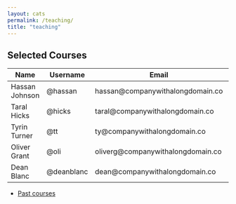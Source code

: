 ```yaml
---
layout: cats
permalink: /teaching/
title: "teaching"
---
```


## Selected Courses
<div class="pa4">
  <div class="overflow-auto">
    <table class="f6 w-100 mw8 center" cellspacing="0">
      <thead>
        <tr class="stripe-dark">
          <th class="fw6 tl pa3 bg-white">Name</th>
          <th class="fw6 tl pa3 bg-white">Username</th>
          <th class="fw6 tl pa3 bg-white">Email</th>
          <th class="fw6 tl pa3 bg-white">ID</th>
        </tr>
      </thead>
      <tbody class="lh-copy">
        <tr class="stripe-dark">
          <td class="pa3">Hassan Johnson</td>
          <td class="pa3">@hassan</td>
          <td class="pa3">hassan@companywithalongdomain.co</td>
          <td class="pa3">14419232532474</td>
        </tr>
        <tr class="stripe-dark">
          <td class="pa3">Taral Hicks</td>
          <td class="pa3">@hicks</td>
          <td class="pa3">taral@companywithalongdomain.co</td>
          <td class="pa3">72326219423551</td>
        </tr>
        <tr class="stripe-dark">
          <td class="pa3">Tyrin Turner</td>
          <td class="pa3">@tt</td>
          <td class="pa3">ty@companywithalongdomain.co</td>
          <td class="pa3">92325170324444</td>
        </tr>
        <tr class="stripe-dark">
          <td class="pa3">Oliver Grant</td>
          <td class="pa3">@oli</td>
          <td class="pa3">oliverg@companywithalongdomain.co</td>
          <td class="pa3">71165170352909</td>
        </tr>
        <tr class="stripe-dark">
          <td class="pa3">Dean Blanc</td>
          <td class="pa3">@deanblanc</td>
          <td class="pa3">dean@companywithalongdomain.co</td>
          <td class="pa3">71865178111909</td>
        </tr>
      </tbody>
    </table>
  </div>
</div>


  - [Past courses](/past-courses/)

